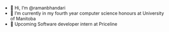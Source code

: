 - 👋 Hi, I’m @ramanbhandari
- 🌱 I’m currently in my fourth year computer science honours at University of Manitoba
- 👀 Upcoming Software developer intern at Priceline

<!---
ramanbhandari/ramanbhandari is a ✨ special ✨ repository because its `README.md` (this file) appears on your GitHub profile.
You can click the Preview link to take a look at your changes.
--->

